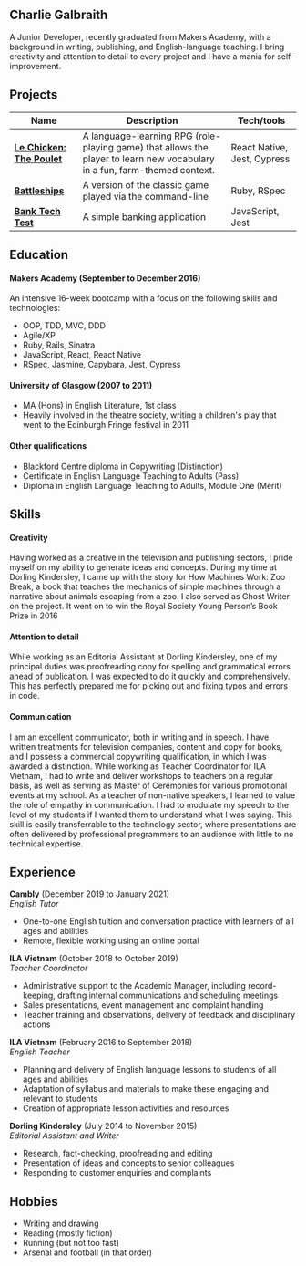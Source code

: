 ## Charlie Galbraith

A Junior Developer, recently graduated from Makers Academy, with a background in writing, publishing, and English-language teaching. I bring creativity and attention to detail to every project and I have a mania for self-improvement. 

## Projects

| Name                         | Description       | Tech/tools        |
| ---------------------------- | ----------------- | ----------------- |
| **[Le Chicken: The Poulet](https://github.com/emilyalice2708/le-chicken)**   |  A language-learning RPG (role-playing game) that allows the player to learn new vocabulary in a fun, farm-themed context. | React Native, Jest, Cypress |
| **[Battleships](https://github.com/charlie-galb/Battleships)** | A version of the classic game played via the command-line | Ruby, RSpec             |
| **[Bank Tech Test](https://github.com/charlie-galb/bank-tech-test)** | A simple banking application | JavaScript, Jest              |

## Education

#### Makers Academy (September to December 2016)

An intensive 16-week bootcamp with a focus on the following skills and technologies:

- OOP, TDD, MVC, DDD
- Agile/XP
- Ruby, Rails, Sinatra  
- JavaScript, React, React Native 
- RSpec, Jasmine, Capybara, Jest, Cypress  

#### University of Glasgow (2007 to 2011)

- MA (Hons) in English Literature, 1st class
- Heavily involved in the theatre society, writing a children's play that went to the Edinburgh Fringe festival in 2011

#### Other qualifications

- Blackford Centre diploma in Copywriting (Distinction)    
- Certificate in English Language Teaching to Adults (Pass)       
- Diploma in English Language Teaching to Adults, Module One (Merit)

## Skills

#### Creativity  

Having worked as a creative in the television and publishing sectors, I pride myself on my ability to generate ideas and concepts. During my time at Dorling Kindersley, I came up with the story for How Machines Work: Zoo Break, a book that teaches the mechanics of simple machines through a narrative about animals escaping from a zoo. I also served as Ghost Writer on the project. It went on to win the Royal Society Young Person’s Book Prize in 2016

#### Attention to detail

While working as an Editorial Assistant at Dorling Kindersley, one of my principal duties was proofreading copy for spelling and grammatical errors ahead of publication. I was expected to do it quickly and comprehensively. This has perfectly prepared me for picking out and fixing typos and errors in code. 

#### Communication  

I am an excellent communicator, both in writing and in speech. I have written treatments for television companies, content and copy for books, and I possess a commercial copywriting qualification, in which I was awarded a distinction. While working as Teacher Coordinator for ILA Vietnam, I had to write and deliver workshops to teachers on a regular basis, as well as serving as Master of Ceremonies for various promotional events at my school. As a teacher of non-native speakers, I learned to value the role of empathy in communication. I had to modulate my speech to the level of my students if I wanted them to understand what I was saying. This skill is easily transferrable to the technology sector, where presentations are often delivered by professional programmers to an audience with little to no technical expertise.

## Experience

**Cambly** (December 2019 to January 2021)  
*English Tutor*   
- One-to-one English tuition and conversation practice with learners of all ages and abilities
- Remote, flexible working using an online portal

**ILA Vietnam** (October 2018 to October 2019)  
*Teacher Coordinator*  
- Administrative support to the Academic Manager, including record-keeping, drafting internal communications and scheduling meetings  
- Sales presentations, event management and complaint handling  
- Teacher training and observations, delivery of feedback and disciplinary actions  

**ILA Vietnam** (February 2016 to September 2018)  
*English Teacher*
- Planning and delivery of English language lessons to students of all ages and abilities
- Adaptation of syllabus and materials to make these engaging and relevant to students
- Creation of appropriate lesson activities and resources

**Dorling Kindersley** (July 2014 to November 2015)  
*Editorial Assistant and Writer* 
- Research, fact-checking, proofreading and editing  
- Presentation of ideas and concepts to senior colleagues
- Responding to customer enquiries and complaints

## Hobbies

- Writing and drawing
- Reading (mostly fiction)
- Running (but not too fast)
- Arsenal and football (in that order)
